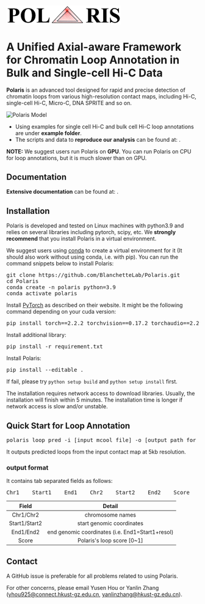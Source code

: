 <img src="./doc/world_logo.jpg" alt="Polaris" title="Polaris" width="300">

# A Unified Axial-aware Framework for Chromatin Loop Annotation in Bulk and Single-cell Hi-C Data
**Polaris** is an advanced tool designed for rapid and precise detection of chromatin loops from various high-resolution contact maps, including Hi-C, single-cell Hi-C, Micro-C, DNA SPRITE and so on.

![Polaris Model](./doc/Polaris.png "Polaris")

- Using examples for single cell Hi-C and bulk cell Hi-C loop annotations are under **example folder**.
- The scripts and data to **reproduce our analysis** can be found at: .

<b>NOTE:</b> We suggest users run Polaris on <b>GPU</b>. 
You can run Polaris on CPU for loop annotations, but it is much slower than on GPU. 

## Documentation
**Extensive documentation** can be found at:  .

## Installation
Polaris is developed and tested on Linux machines with python3.9 and relies on several libraries including pytorch, scipy, etc. 
We **strongly recommend** that you install Polaris in a virtual environment.

We suggest users using [conda](https://anaconda.org/) to create a virtual environment for it (It should also work without using conda, i.e. with pip). You can run the command snippets below to install Polaris:
<pre>
git clone https://github.com/BlanchetteLab/Polaris.git
cd Polaris
conda create -n polaris python=3.9
conda activate polaris
</pre>
Install [PyTorch](https://pytorch.org/get-started/locally/) as described on their website. It might be the following command depending on your cuda version:
<pre>
pip install torch==2.2.2 torchvision==0.17.2 torchaudio==2.2.2 --index-url https://download.pytorch.org/whl/cu121
</pre>
Install additional library:
<pre>
pip install -r requirement.txt
</pre>
Install Polaris:
<pre>
pip install --editable .
</pre>
If fail, please try `python setup build` and `python setup install` first.

The installation requires network access to download libraries. Usually, the installation will finish within 5 minutes. The installation time is longer if network access is slow and/or unstable.

## Quick Start for Loop Annotation
<pre>
polaris loop pred -i [input mcool file] -o [output path for annotated loops]
</pre> 
It outputs predicted loops from the input contact map at 5kb resolution.
### output format
It contains tab separated fields as follows:
<pre>Chr1    Start1    End1    Chr2    Start2    End2    Score</pre>
|     Field     |                                  Detail                                 |
|:-------------:|:-----------------------------------------------------------------------:|
|   Chr1/Chr2   | chromosome names                                                        |
| Start1/Start2 | start genomic coordinates                                               |
|   End1/End2   | end genomic coordinates (i.e. End1=Start1+resol)                        |
|     Score     | Polaris's loop score [0~1]                                              | 


## Contact
A GitHub issue is preferable for all problems related to using Polaris. 

For other concerns, please email Yusen Hou or Yanlin Zhang (yhou925@connect.hkust-gz.edu.cn,  yanlinzhang@hkust-gz.edu.cn).